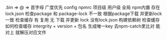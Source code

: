 .bin => @ => 首字母
广度优先
config 
npmrc 项目级 用户级 全局 npm内置 
存在lock.json 检查package 和 package-lock 不一致 根据package下载 并更新lock 一致 检查缓存  有 复用 无 下载 并更新 lock
没有lock.json 构建依赖树 检查缓存
如何检查缓存 intergrity + version + 包名 生成唯一key 去npm-catch里比对 能对上 就解压对应文件